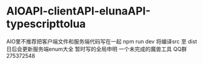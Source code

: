 # AIOAPI-clientAPI-elunaAPI-typescripttolua
AIO里不推荐把客户端文件和服务端代码写在一起
npm run dev 将编译src 至 dist
日后会更新服务端enum大全 暂时写的全局申明
一个未完成的魔兽工具
QQ群275372548
